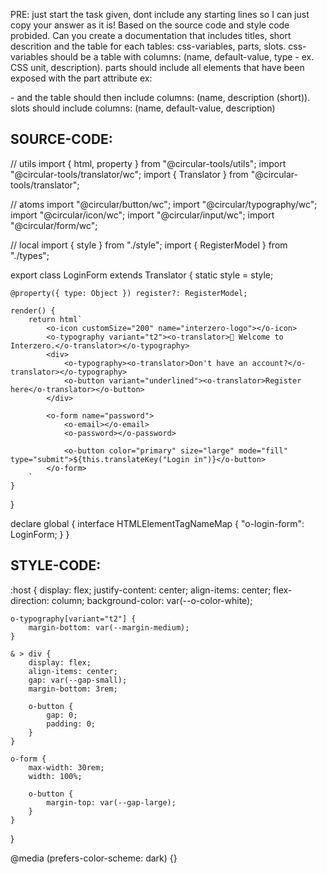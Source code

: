 PRE: just start the task given, dont include any starting lines so I can just copy your answer as it is!
 Based on the source code and style code probided. Can you create a documentation that includes titles, short descrition and the table for each tables: css-variables, parts, slots.
css-variables should be a table with columns: (name, default-value, type - ex. CSS unit, description).
parts should include all elements that have been exposed with the part attribute ex: <p part='foo'> - and the table should then include columns: (name, description (short)).
slots should include columns: (name, default-value, description)

## SOURCE-CODE:
// utils 
import { html, property } from "@circular-tools/utils";
import "@circular-tools/translator/wc";
import { Translator } from "@circular-tools/translator";

// atoms 
import "@circular/button/wc";
import "@circular/typography/wc";
import "@circular/icon/wc";
import "@circular/input/wc";
import "@circular/form/wc";

// local 
import { style } from "./style";
import { RegisterModel } from "./types";

export class LoginForm extends Translator {
    static style = style;

    @property({ type: Object }) register?: RegisterModel;

    render() {
        return html`
            <o-icon customSize="200" name="interzero-logo"></o-icon>
            <o-typography variant="t2"><o-translator>👋 Welcome to Interzero.</o-translator></o-typography>
            <div>
                <o-typography><o-translator>Don't have an account?</o-translator></o-typography>
                <o-button variant="underlined"><o-translator>Register here</o-translator></o-button>
            </div>

            <o-form name="password">
                <o-email></o-email>
                <o-password></o-password>

                <o-button color="primary" size="large" mode="fill" type="submit">${this.translateKey("Login in")}</o-button>
            </o-form>
        `
    }
}


declare global {
    interface HTMLElementTagNameMap {
        "o-login-form": LoginForm;
    }
}
## STYLE-CODE:
:host {
    display: flex;
    justify-content: center;
    align-items: center;
    flex-direction: column;
    background-color: var(--o-color-white);
    
    o-typography[variant="t2"] {
        margin-bottom: var(--margin-medium);
    }

    & > div {
        display: flex;
        align-items: center;
        gap: var(--gap-small);
        margin-bottom: 3rem;

        o-button {
            gap: 0;
            padding: 0;
        }
    }

    o-form {
        max-width: 30rem;
        width: 100%;
        
        o-button {
            margin-top: var(--gap-large);
        }
    }

}

@media (prefers-color-scheme: dark) {}